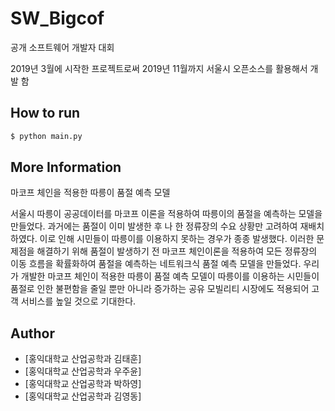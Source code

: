 # SW_Bigcof

공개 소프트웨어 개발자 대회 

2019년 3월에 시작한 프로젝트로써 2019년 11월까지 서울시 오픈소스를 활용해서 개발 함

## How to run
```bash
$ python main.py
```

## More Information

마코프 체인을 적용한 따릉이 품절 예측 모델

서울시 따릉이 공공데이터를 마코프 이론을 적용하여 따릉이의 품절을 예측하는 모델을 만들었다. 과거에는 품절이 이미 발생한 후 나 한 정류장의 수요 상황만 고려하여 재배치하였다. 이로 인해 시민들이 따릉이를 이용하지 못하는 경우가 종종 발생했다. 이러한 문제점을 해결하기 위해 품절이 발생하기 전 마코프 체인이론을 적용하여 모든 정류장의 이동 흐름을 확률화하여 품절을 예측하는 네트워크식 품절 예측 모델을 만들었다. 
우리가 개발한 마코프 체인이 적용한 따릉이 품절 예측 모델이 따릉이를 이용하는 시민들이 품절로 인한 불편함을 줄일 뿐만 아니라 증가하는 공유 모빌리티 시장에도 적용되어 고객 서비스를 높일 것으로 기대한다.


## Author
* [홍익대학교 산업공학과 김태훈]
* [홍익대학교 산업공학과 우주윤]
* [홍익대학교 산업공학과 박하영]
* [홍익대학교 산업공학과 김영동]
